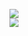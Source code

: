 [![](https://img.shields.io/badge/Made%20With-Github%20Spray-lightgrey.svg?style=for-the-badge&logo=github)](https://github.com/Annihil/github-spray#20969)  
[![](https://i.imgur.com/2DrTn0Z.gif)](https://github.com/Annihil/github-spray)